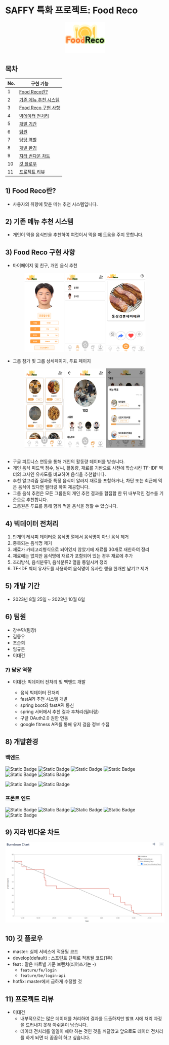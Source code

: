 # SAFFY 특화 프로젝트: Food Reco

<div align="center">
  <img src="./img/food_reco_logo.png" width="125" />
</div>

## 목차

| No. | 구현 기능                                         |
| --- | ------------------------------------------------- |
| 1   | [Food Reco란?](#1-food-reco란)                    |
| 2   | [기존 메뉴 추천 시스템](#2-기존-메뉴-추천-시스템) |
| 3   | [Food Reco 구현 사항](#3-food-reco-구현-사항)     |
| 4   | [빅데이터 전처리](#4-빅데이터-전처리)             |
| 5   | [개발 기간](#5-개발-기간)                         |
| 6   | [팀원](#6-팀원)                                   |
| 7   | [담당 역할](#7-담당-역할)                         |
| 8   | [개발 환경](#8-개발환경)                          |
| 9   | [지라 번다운 차트](#9-지라-번다운-차트)           |
| 10  | [깃 플로우](#10-깃-플로우)                        |
| 11  | [프로젝트 리뷰](#11-프로젝트-리뷰)                |

## 1) Food Reco란?

- 사용자의 취향에 맞춘 메뉴 추천 시스템입니다.

## 2) 기존 메뉴 추천 시스템

- 개인이 먹을 음식만을 추천하여 여럿이서 먹을 때 도움을 주지 못합니다.

## 3) Food Reco 구현 사항

- 마이페이지 및 친구, 개인 음식 추천

<div align="center">
<img src="./img/mypage.jpg" width="125" height="250"/>
  <img src="./img/friend_list.jpg" width="125" height="250"/>
  <img src="./img/personal_reco.PNG" width="125" height="250"/>
</div>

- 그룹 참가 및 그룹 상세페이지, 투표 페이지

<div align="center" style="margin-bottom: 30px">
  <img src="./img/group_list.jpg" width="125" height="250"/>
    <img src="./img/group_detail.jpg" width="125" height="250"/>
    <img src="./img/group_vote.jpg" width="125" height="250"/>

</div>

- 구글 피트니스 연동을 통해 개인의 활동량 데이터를 받습니다.
- 개인 음식 피드백 점수, 날씨, 활동량, 재료를 기반으로 사전에 학습시킨 TF-IDF 벡터의 코사인 유사도를 비교하여 음식을 추천합니다.
- 추천 알고리즘 결과중 특정 음식이 알러지 재료를 포함하거나, 차단 또는 최근에 먹은 음식이 있다면 필터링 하여 제공합니다.
- 그룹 음식 추천은 모든 그룹원의 개인 추천 결과를 합집합 한 뒤 내부적인 점수를 기준으로 추천합니다.
- 그룹원은 투표를 통해 함께 먹을 음식을 정할 수 있습니다.

## 4) 빅데이터 전처리

1. 만개의 레시피 데이터중 음식명 열에서 음식명이 아닌 음식 제거
2. 중복되는 음식명 제거
3. 재료가 카테고리형식으로 되어있지 않았기에 재료를 30개로 재한하여 정리
4. 재료에는 없지만 음식명에 재료가 포함되어 있는 경우 재료에 추가
5. 조리방식, 음식분류1, 음식분류2 열을 통일시켜 정리
6. TF-IDF 벡터 유사도를 사용하여 음식명이 유사한 행을 한개만 남기고 제거

## 5) 개발 기간

- 2023년 8월 25일 ~ 2023년 10월 6일

## 6) 팀원

- 강수민(팀장)
- 김동우
- 조준희
- 임규돈
- 이대건

### 7) 담당 역할

- 이대건: 빅데이터 전처리 및 백엔드 개발

  - 음식 빅데이터 전처리
  - fastAPI 추천 시스템 개발
  - spring boot와 fastAPI 통신
  - spring 서버에서 추천 결과 후처리(필터링)
  - 구글 OAuth2.0 권한 연동
  - google fitness API를 통해 유저 걸음 정보 수집

## 8) 개발환경

### 백엔드

![Static Badge](https://img.shields.io/badge/java-11-0B9A47?style=flat-square)
![Static Badge](https://img.shields.io/badge/Spring%20Boot-2.7.15-0B9A47?style=flat-square)
![Static Badge](https://img.shields.io/badge/redis-2.7.15-0B9A47?style=flat-square)
![Static Badge](https://img.shields.io/badge/JPA-5.6.15-0B9A47?style=flat-square)
![Static Badge](https://img.shields.io/badge/Spring%20Security-5.7.10-0B9A47?style=flat-square)
![Static Badge](https://img.shields.io/badge/Webflux-2.7.15-0B9A47)

![Static Badge](https://img.shields.io/badge/Python-3.11-0B9A47)
![Static Badge](https://img.shields.io/badge/fastAPI-0.103.1-0B9A47)

### 프론트 엔드

![Static Badge](https://img.shields.io/badge/Node-18.16.1-0B9A47?style=flat-square)
![Static Badge](https://img.shields.io/badge/React-18.2.0-0B9A47?style=flat-square)
![Static Badge](https://img.shields.io/badge/Axios-1.5.0-0B9A47?style=flat-square)
![Static Badge](https://img.shields.io/badge/React%20router%20dom-6.14.2-0B9A47?style=flat-square)
![Static Badge](https://img.shields.io/badge/recoil-0.7.7-0B9A47)

## 9) 지라 번다운 차트

![img](./img/food_reco_burndown.PNG)

## 10) 깃 플로우

- master: 실제 서비스에 적용될 코드
- develop(default) : 스프린트 단위로 적용될 코드(1주)
- feat : 맡은 파트별 기준 브랜치(띄어쓰기는 -)
  - `feature/fe/login`
  - `feature/be/login-api`
- hotfix: master에서 급하게 수정할 것

## 11) 프로젝트 리뷰

- 이대건
  - 내부적으로는 많은 데이터를 처리하여 결과를 도출하지만 발표 시에 처리 과정을 드러내지 못해 아쉬움이 남습니다.
  - 데이터 전처리를 일일이 해야 하는 것인 것을 깨달았고 앞으로도 데이터 전처리를 하게 되면 더 꼼꼼히 하고 싶습니다.
